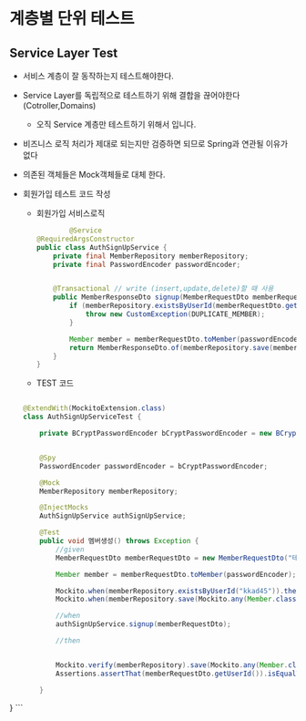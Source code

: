 # 계층별 단위 테스트



##  Service Layer Test 
- 서비스 계층이 잘 동작하는지 테스트해야한다.
- Service Layer를 독립적으로 테스트하기 위해 결합을 끊어야한다(Cotroller,Domains)
    - 오직 Service 계층만 테스트하기 위해서 입니다.

- 비즈니스 로직 처리가 제대로 되는지만 검증하면 되므로 Spring과 연관될 이유가 없다  


- 의존된 객체들은 Mock객체들로 대체 한다.

- 회원가입 테스트 코드 작성
    -  회원가입 서비스로직 
        ``` java
                @Service
        @RequiredArgsConstructor
        public class AuthSignUpService {
            private final MemberRepository memberRepository;
            private final PasswordEncoder passwordEncoder;


            @Transactional // write (insert,update,delete)할 때 사용
            public MemberResponseDto signup(MemberRequestDto memberRequestDto) {
                if (memberRepository.existsByUserId(memberRequestDto.getUserId())) {
                    throw new CustomException(DUPLICATE_MEMBER);
                }

                Member member = memberRequestDto.toMember(passwordEncoder);
                return MemberResponseDto.of(memberRepository.save(member));
            }
        }

        ```

    - TEST 코드
    ```java
    
    @ExtendWith(MockitoExtension.class)
    class AuthSignUpServiceTest {

        private BCryptPasswordEncoder bCryptPasswordEncoder = new BCryptPasswordEncoder();


        @Spy
        PasswordEncoder passwordEncoder = bCryptPasswordEncoder;

        @Mock
        MemberRepository memberRepository;

        @InjectMocks
        AuthSignUpService authSignUpService;

        @Test
        public void 멤버생성() throws Exception {
            //given
            MemberRequestDto memberRequestDto = new MemberRequestDto("테스트", "kkad45", "1234", "010-4710-5883");

            Member member = memberRequestDto.toMember(passwordEncoder);

            Mockito.when(memberRepository.existsByUserId("kkad45")).thenReturn(false);
            Mockito.when(memberRepository.save(Mockito.any(Member.class))).thenReturn(member);

            //when
            authSignUpService.signup(memberRequestDto);

            //then


            Mockito.verify(memberRepository).save(Mockito.any(Member.class));
            Assertions.assertThat(memberRequestDto.getUserId()).isEqualTo(member.getUserId());

        }


}
    ```
